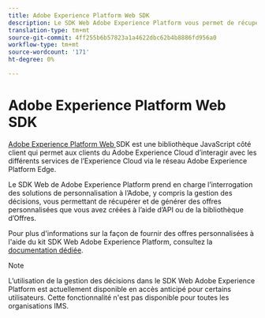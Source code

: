 ```yaml
---
title: Adobe Experience Platform Web SDK
description: Le SDK Web Adobe Experience Platform vous permet de récupérer et de générer des offres personnalisées que vous avez créées à l’aide d’API ou de la bibliothèque d’Offres.
translation-type: tm+mt
source-git-commit: 4ff255b6b57823a1a4622dbc62b4b8886fd956a0
workflow-type: tm+mt
source-wordcount: '171'
ht-degree: 0%

---
```


# Adobe Experience Platform Web SDK

[Adobe Experience Platform Web ](https://experienceleague.adobe.com/docs/experience-platform/edge/home.html?lang=en#video-overview) SDK est une bibliothèque JavaScript côté client qui permet aux clients du Adobe Experience Cloud d’interagir avec les différents services de l’Experience Cloud via le réseau Adobe Experience Platform Edge.

Le SDK Web de Adobe Experience Platform prend en charge l’interrogation des solutions de personnalisation à l’Adobe, y compris la gestion des décisions, vous permettant de récupérer et de générer des offres personnalisées que vous avez créées à l’aide d’API ou de la bibliothèque d’Offres.

Pour plus d&#39;informations sur la façon de fournir des offres personnalisées à l&#39;aide du kit SDK Web Adobe Experience Platform, consultez la [documentation dédiée](https://experienceleague.adobe.com/docs/experience-platform/edge/personalization/offer-decisioning/offer-decisioning-overview.html?lang=en#enabling-offer-decisioning).

>[!NOTE]
>
>L’utilisation de la gestion des décisions dans le SDK Web Adobe Experience Platform est actuellement disponible en accès anticipé pour certains utilisateurs. Cette fonctionnalité n&#39;est pas disponible pour toutes les organisations IMS.
